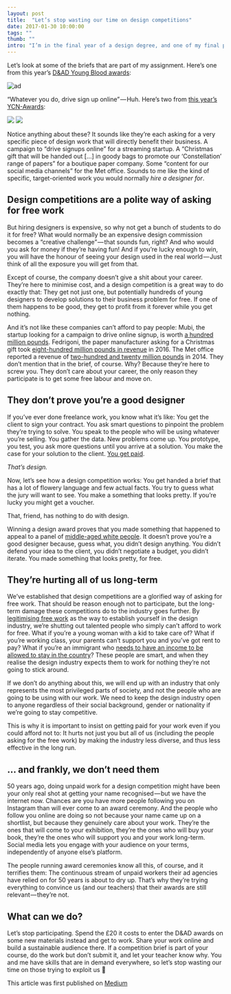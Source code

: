 ```yaml
---
layout: post
title:  "Let’s stop wasting our time on design competitions"
date: 2017-01-30 10:00:00
tags: ""
thumb: ""
intro: "I’m in the final year of a design degree, and one of my final projects is to answer a competition brief. It sounds good in principle — work on a project set by a real company and get some exposure if your work is good."
---
```


Let’s look at some of the briefs that are part of my assignment. Here’s one from this year’s [D&AD Young Blood awards](https://www.dandad.org/en/d-ad-new-blood-awards/):

![ad](/assets/brief-mubi.png)

“Whatever you do, drive sign up online” — Huh. Here’s two from [this year’s YCN-Awards](http://www.ycn.org/awards/ycn-student-awards/2016-17-ycn-student-awards):

<div class='gallery'>
    <img src='/assets/brief-metoffice.png'>
    <img src='/assets/brief-fedrigoni.png'>
</div>

Notice anything about these? It sounds like they’re each asking for a very specific piece of design work that will directly benefit their business. A campaign to “drive signups online” for a streaming startup. A “Christmas gift that will be handed out […] in goody bags to promote our ‘Constellation’ range of papers” for a boutique paper company. Some “content for our social media channels” for the Met office. Sounds to me like the kind of specific, target-oriented work you would normally *hire a designer for*.

## Design competitions are a polite way of asking for free work

But hiring designers is expensive, so why not get a bunch of students to do it for free? What would normally be an expensive design commission becomes a “creative challenge” — that sounds fun, right? And who would you ask for money if they’re having fun! And if you’re lucky enough to win, you will have the honour of seeing your design used in the real world — Just think of all the exposure you will get from that.

Except of course, the company doesn’t give a shit about your career. They’re here to minimise cost, and a design competition is a great way to do exactly that: They get not just one, but potentially hundreds of young designers to develop solutions to their business problem for free. If one of them happens to be good, they get to profit from it forever while you get nothing.

And it’s not like these companies can’t afford to pay people: Mubi, the startup looking for a campaign to drive online signup, is worth [a hundred million pounds](http://uk.businessinsider.com/mubi-indie-movie-streaming-startup-worth-125-million-as-it-moves-into-china). Fedrigoni, the paper manufacturer asking for a Christmas gift took [eight-hundred million pounds in revenue](http://www.fedrigoni.com/wp-content/uploads/2016/04/Fedrigoni-2015-CONSOLIDATED-FINANCIAL-RESULTS-.pdf) in 2016. The Met office reported a revenue of [two-hundred and twenty million pounds](http://www.metoffice.gov.uk/media/pdf/d/b/AR1415_Revised.pdf) in 2014. They don’t mention that in the brief, of course. Why? Because they’re here to screw you. They don’t care about your career, the only reason they participate is to get some free labour and move on.

## They don’t prove you’re a good designer

If you’ve ever done freelance work, you know what it’s like: You get the client to sign your contract. You ask smart questions to pinpoint the problem they’re trying to solve. You speak to the people who will be using whatever you’re selling. You gather the data. New problems come up. You prototype, you test, you ask more questions until you arrive at a solution. You make the case for your solution to the client. [You get paid](https://www.youtube.com/watch?v=6h3RJhoqgK8).

*That’s design.*

Now, let’s see how a design competition works: You get handed a brief that has a lot of flowery language and few actual facts. You try to guess what the jury will want to see. You make a something that looks pretty. If you’re lucky you might get a voucher.

That, friend, has nothing to do with design.

Winning a design award proves that you made something that happened to appeal to a panel of [middle-aged white people](https://www.dandad.org/profiles/jury/253209/dandad-jury-2016/). It doesn’t prove you’re a good designer because, guess what, you didn’t design anything. You didn’t defend your idea to the client, you didn’t negotiate a budget, you didn’t iterate. You made something that looks pretty, for free.

## They’re hurting all of us long-term

We’ve established that design competitions are a glorified way of asking for free work. That should be reason enough not to participate, but the long-term damage these competitions do to the industry goes further. By [legitimising free work](https://www.dezeen.com/2013/07/17/graduates-should-work-for-nothing-says-d-and-ad-chairman/) as the way to establish yourself in the design industry, we’re shutting out talented people who simply can’t afford to work for free. What if you’re a young woman with a kid to take care of? What if you’re working class, your parents can’t support you and you’ve got rent to pay? What if you’re an immigrant who [needs to have an income to be allowed to stay in the country](http://www.migrationobservatory.ox.ac.uk/resources/reports/the-minimum-income-requirement-for-non-eea-family-members-in-the-uk-2/)? These people are smart, and when they realise the design industry expects them to work for nothing they’re not going to stick around.

If we don’t do anything about this, we will end up with an industry that only represents the most privileged parts of society, and not the people who are going to be using with our work. We need to keep the design industry open to anyone regardless of their social background, gender or nationality if we’re going to stay competitive.

This is why it is important to insist on getting paid for your work even if you could afford not to: It hurts not just you but all of us (including the people asking for the free work) by making the industry less diverse, and thus less effective in the long run.

## … and frankly, we don’t need them

50 years ago, doing unpaid work for a design competition might have been your only real shot at getting your name recognised — but we have the internet now. Chances are you have more people following you on Instagram than will ever come to an award ceremony. And the people who follow you online are doing so not because your name came up on a shortlist, but because they genuinely care about your work. They’re the ones that will come to your exhibition, they’re the ones who will buy your book, they’re the ones who will support you and your work long-term. Social media lets you engage with your audience on your terms, independently of anyone else’s platform.

The people running award ceremonies know all this, of course, and it terrifies them: The continuous stream of unpaid workers their ad agencies have relied on for 50 years is about to dry up. That’s why they’re trying everything to convince us (and our teachers) that their awards are still relevant — they’re not.

## What can we do?

Let’s stop participating. Spend the £20 it costs to enter the D&AD awards on some new materials instead and get to work. Share your work online and build a sustainable audience there. If a competition brief is part of your course, do the work but don’t submit it, and let your teacher know why. You and me have skills that are in demand everywhere, so let’s stop wasting our time on those trying to exploit us 🖕

<p class='note'>
    This article was first published on <a href='https://medium.com/@maxakohler/lets-stop-wasting-our-time-on-design-competitions-fbaa2582dd79#.4gouvd2w1'>Medium</a>
</p>